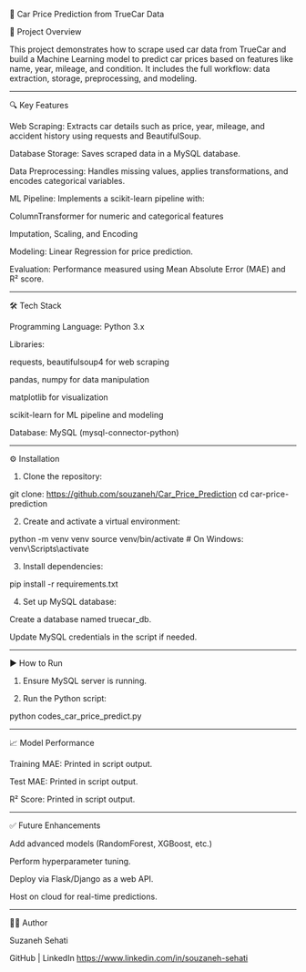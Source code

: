 🚗 Car Price Prediction from TrueCar Data

📌 Project Overview

This project demonstrates how to scrape used car data from TrueCar and build a Machine Learning model to predict car prices based on features like name, year, mileage, and condition. It includes the full workflow: data extraction, storage, preprocessing, and modeling.


---

🔍 Key Features

Web Scraping: Extracts car details such as price, year, mileage, and accident history using requests and BeautifulSoup.

Database Storage: Saves scraped data in a MySQL database.

Data Preprocessing: Handles missing values, applies transformations, and encodes categorical variables.

ML Pipeline: Implements a scikit-learn pipeline with:

ColumnTransformer for numeric and categorical features

Imputation, Scaling, and Encoding


Modeling: Linear Regression for price prediction.

Evaluation: Performance measured using Mean Absolute Error (MAE) and R² score.



---

🛠️ Tech Stack

Programming Language: Python 3.x

Libraries:

requests, beautifulsoup4 for web scraping

pandas, numpy for data manipulation

matplotlib for visualization

scikit-learn for ML pipeline and modeling


Database: MySQL (mysql-connector-python)


---

⚙️ Installation

1. Clone the repository:

git clone: https://github.com/souzaneh/Car_Price_Prediction
cd car-price-prediction


2. Create and activate a virtual environment:

python -m venv venv
source venv/bin/activate    # On Windows: venv\Scripts\activate


3. Install dependencies:

pip install -r requirements.txt


4. Set up MySQL database:

Create a database named truecar_db.

Update MySQL credentials in the script if needed.

---

▶️ How to Run

1. Ensure MySQL server is running.


2. Run the Python script:

python codes_car_price_predict.py




---

📈 Model Performance

Training MAE: Printed in script output.

Test MAE: Printed in script output.

R² Score: Printed in script output.



---

✅ Future Enhancements

Add advanced models (RandomForest, XGBoost, etc.)

Perform hyperparameter tuning.

Deploy via Flask/Django as a web API.

Host on cloud for real-time predictions.


---

👩‍💻 Author

Suzaneh Sehati

GitHub | LinkedIn
https://www.linkedin.com/in/souzaneh-sehati
